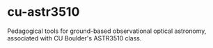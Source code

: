 # cu-astr3510
Pedagogical tools for ground-based observational optical astronomy, associated with CU Boulder's ASTR3510 class.
